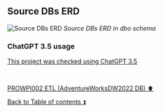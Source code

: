 ## **Source DBs ERD**  

![Source DBs ERD](https://i.imgur.com/WE0X3Vo.png)
_Source DBs ERD in dbo schema_  

### ChatGPT 3.5 usage  

[This project was checked using ChatGPT 3.5](../CHATGPT_USE.md)  

<p><br></p> 

[PROWPI002 ETL (AdventureWorksDW2022 DB) :arrow_up:](prowpi002_etl_adventureworksdw2022_db.md)  

[Back to Table of contents :arrow_double_up:](../README.md)